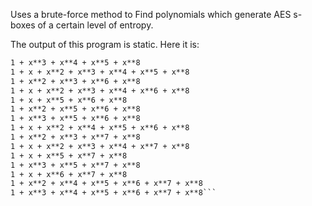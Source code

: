 Uses a brute-force method to Find polynomials which generate AES s-boxes of a certain level of entropy.

The output of this program is static. Here it is:
```1 + x + x**3 + x**4 + x**8
1 + x**3 + x**4 + x**5 + x**8
1 + x + x**2 + x**3 + x**4 + x**5 + x**8
1 + x**2 + x**3 + x**6 + x**8
1 + x + x**2 + x**3 + x**4 + x**6 + x**8
1 + x + x**5 + x**6 + x**8
1 + x**2 + x**5 + x**6 + x**8
1 + x**3 + x**5 + x**6 + x**8
1 + x + x**2 + x**4 + x**5 + x**6 + x**8
1 + x**2 + x**3 + x**7 + x**8
1 + x + x**2 + x**3 + x**4 + x**7 + x**8
1 + x + x**5 + x**7 + x**8
1 + x**3 + x**5 + x**7 + x**8
1 + x + x**6 + x**7 + x**8
1 + x**2 + x**4 + x**5 + x**6 + x**7 + x**8
1 + x**3 + x**4 + x**5 + x**6 + x**7 + x**8```